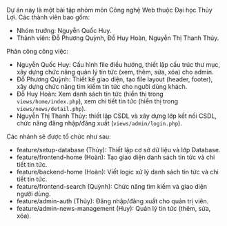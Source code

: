 Dự án này là một bài tập nhóm môn Công nghệ Web thuộc Đại học Thủy Lợi.
Các thành viên bao gồm:
- Nhóm trưởng: Nguyễn Quốc Huy.
- Thành viên: Đỗ Phương Quỳnh, Đỗ Huy Hoàn, Nguyễn Thị Thanh Thủy.

Phân công công việc:
- Nguyễn Quốc Huy: Cấu hình file điều hướng, thiết lập cấu trúc thư mục, xây dựng chức năng quản lý tin tức (xem, thêm, sửa, xóa) cho admin.
- Đỗ Phương Quỳnh: Thiết kế giao diện, tạo file layout (header, footer), xây dựng chức năng tìm kiếm tin tức cho người dùng khách.
- Đỗ Huy Hoàn: Xem danh sách tin tức (hiển thị trong `views/home/index.php`), xem chi tiết tin tức (hiển thị trong `views/news/detail.php`).
- Nguyễn Thị Thanh Thủy: thiết lập CSDL và xây dựng lớp kết nối CSDL, chức năng đăng nhập/đăng xuất (`views/admin/login.php`).

Các nhánh sẽ được tổ chức như sau:

- feature/setup-database (Thủy): Thiết lập cơ sở dữ liệu và lớp Database.
- feature/frontend-home (Hoàn): Tạo giao diện danh sách tin tức và chi tiết tin tức.
- feature/backend-home (Hoàn): Viết logic xử lý danh sách tin tức và chi tiết tin tức.
- feature/frontend-search (Quỳnh): Chức năng tìm kiếm và giao diện người dùng.
- feature/admin-auth (Thủy): Đăng nhập/đăng xuất cho quản trị viên.
- feature/admin-news-management (Huy): Quản lý tin tức (thêm, sửa, xóa).